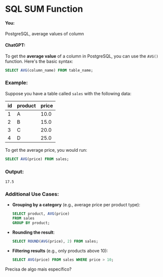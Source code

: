 # SQL SUM Function

#### You:
PostgreSQL, average values of column

#### ChatGPT:
To get the **average value** of a column in PostgreSQL, you can use the `AVG()` function. Here's the basic syntax:

```sql
SELECT AVG(column_name) FROM table_name;
```

### Example:

Suppose you have a table called `sales` with the following data:

| id | product | price |
| -- | ------- | ----- |
| 1  | A       | 10.0  |
| 2  | B       | 15.0  |
| 3  | C       | 20.0  |
| 4  | D       | 25.0  |

To get the average price, you would run:

```sql
SELECT AVG(price) FROM sales;
```

### Output:

```
17.5
```

### Additional Use Cases:

- **Grouping by a category** (e.g., average price per product type):
  ```sql
  SELECT product, AVG(price) 
  FROM sales 
  GROUP BY product;
  ```

- **Rounding the result**:
  ```sql
  SELECT ROUND(AVG(price), 2) FROM sales;
  ```

- **Filtering results** (e.g., only products above 10):
  ```sql
  SELECT AVG(price) FROM sales WHERE price > 10;
  ```

Precisa de algo mais específico?
